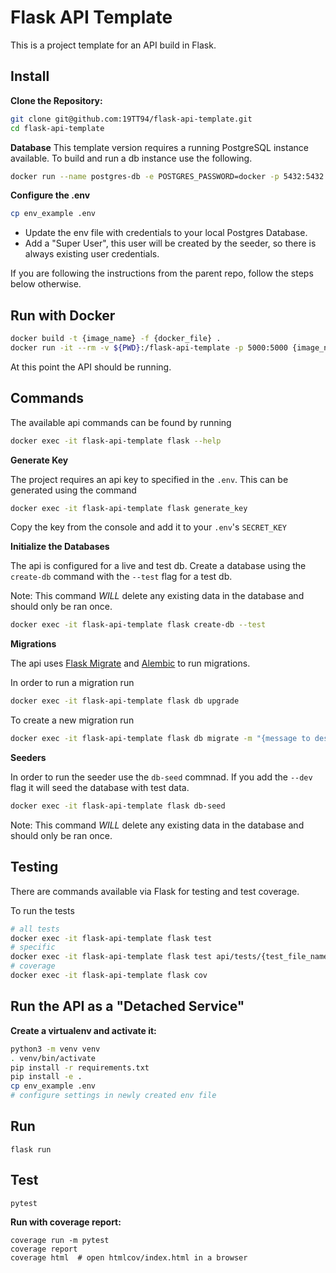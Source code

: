 # Flask API Template

This is a project template for an API build in Flask.

## Install

**Clone the Repository:**

```bash
git clone git@github.com:19TT94/flask-api-template.git
cd flask-api-template
```

**Database**
This template version requires a running PostgreSQL instance available.
To build and run a db instance use the following.

```zsh
docker run --name postgres-db -e POSTGRES_PASSWORD=docker -p 5432:5432 -d postgres
```

**Configure the .env**

```zsh
cp env_example .env
```

- Update the env file with credentials to your local Postgres Database.
- Add a "Super User", this user will be created by the seeder, so there is always existing user credentials.

If you are following the instructions from the parent repo, follow the steps below otherwise.

## Run with Docker

```zsh
docker build -t {image_name} -f {docker_file} .
docker run -it --rm -v ${PWD}:/flask-api-template -p 5000:5000 {image_name}
```

At this point the API should be running.

## Commands

The available api commands can be found by running

```zsh
docker exec -it flask-api-template flask --help
```

**Generate Key**

The project requires an api key to specified in the `.env`. This can be generated using the command

```zsh
docker exec -it flask-api-template flask generate_key
```

Copy the key from the console and add it to your `.env`'s `SECRET_KEY`

**Initialize the Databases**

The api is configured for a live and test db. Create a database using the `create-db` command with the `--test` flag for a test db.

Note: This command _WILL_ delete any existing data in the database and should only be ran once.

```zsh
docker exec -it flask-api-template flask create-db --test
```

**Migrations**

The api uses [Flask Migrate](https://flask-migrate.readthedocs.io/en/latest/) and [Alembic](https://alembic.sqlalchemy.org/en/latest/) to run migrations.

In order to run a migration run

```zsh
docker exec -it flask-api-template flask db upgrade
```

To create a new migration run

```zsh
docker exec -it flask-api-template flask db migrate -m "{message to describe migration}"
```

**Seeders**

In order to run the seeder use the `db-seed` commnad. If you add the `--dev` flag it will seed the database with test data.

```zsh
docker exec -it flask-api-template flask db-seed
```

Note: This command _WILL_ delete any existing data in the database and should only be ran once.

## Testing

There are commands available via Flask for testing and test coverage.

To run the tests

```zsh
# all tests
docker exec -it flask-api-template flask test
# specific
docker exec -it flask-api-template flask test api/tests/{test_file_name}
# coverage
docker exec -it flask-api-template flask cov
```

## Run the API as a "Detached Service"

**Create a virtualenv and activate it:**

```zsh
python3 -m venv venv
. venv/bin/activate
pip install -r requirements.txt
pip install -e .
cp env_example .env
# configure settings in newly created env file
```

## Run

`flask run`

## Test

`pytest`

**Run with coverage report:**

```
coverage run -m pytest
coverage report
coverage html  # open htmlcov/index.html in a browser
```

